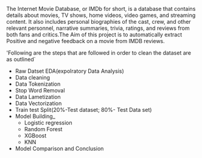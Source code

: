 
The Internet Movie Database, or IMDb for short, is a database that contains details about movies, TV shows, home videos, video games, and streaming content. It also includes personal biographies of the cast, crew, and other relevant personnel, narrative summaries, trivia, ratings, and reviews from both fans and critics.The Aim of this project is to automatically extract Positive and negative feedback on a movie from IMDB reviews.


'Following are the steps that are followed in order to clean the dataset are as outlined`

  - Raw Datset EDA(expolratory Data Analysis)
  - Data cleaning
  - Data Tokenization
  - Stop Word Removal
  - Data Lametization
  - Data Vectorization
  - Train test Split(20%-Test dataset; 80%- Test Data set)
  - Model Building_
    - Logistic regression
    - Random Forest
    - XGBoost
    - KNN
  - Model Comparison and Conclusion
